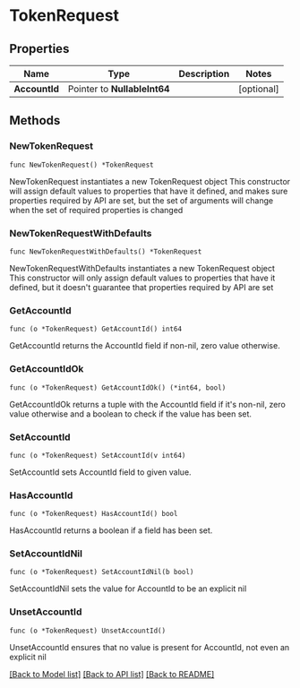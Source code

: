 # TokenRequest

## Properties

Name | Type | Description | Notes
------------ | ------------- | ------------- | -------------
**AccountId** | Pointer to **NullableInt64** |  | [optional] 

## Methods

### NewTokenRequest

`func NewTokenRequest() *TokenRequest`

NewTokenRequest instantiates a new TokenRequest object
This constructor will assign default values to properties that have it defined,
and makes sure properties required by API are set, but the set of arguments
will change when the set of required properties is changed

### NewTokenRequestWithDefaults

`func NewTokenRequestWithDefaults() *TokenRequest`

NewTokenRequestWithDefaults instantiates a new TokenRequest object
This constructor will only assign default values to properties that have it defined,
but it doesn't guarantee that properties required by API are set

### GetAccountId

`func (o *TokenRequest) GetAccountId() int64`

GetAccountId returns the AccountId field if non-nil, zero value otherwise.

### GetAccountIdOk

`func (o *TokenRequest) GetAccountIdOk() (*int64, bool)`

GetAccountIdOk returns a tuple with the AccountId field if it's non-nil, zero value otherwise
and a boolean to check if the value has been set.

### SetAccountId

`func (o *TokenRequest) SetAccountId(v int64)`

SetAccountId sets AccountId field to given value.

### HasAccountId

`func (o *TokenRequest) HasAccountId() bool`

HasAccountId returns a boolean if a field has been set.

### SetAccountIdNil

`func (o *TokenRequest) SetAccountIdNil(b bool)`

 SetAccountIdNil sets the value for AccountId to be an explicit nil

### UnsetAccountId
`func (o *TokenRequest) UnsetAccountId()`

UnsetAccountId ensures that no value is present for AccountId, not even an explicit nil

[[Back to Model list]](../README.md#documentation-for-models) [[Back to API list]](../README.md#documentation-for-api-endpoints) [[Back to README]](../README.md)


